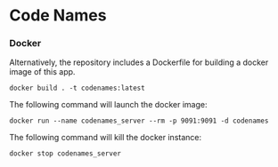 # Code Names

### Docker

Alternatively, the repository includes a Dockerfile for building a docker image of this app.

```
docker build . -t codenames:latest
```

The following command will launch the docker image:

```
docker run --name codenames_server --rm -p 9091:9091 -d codenames
```

The following command will kill the docker instance:

```
docker stop codenames_server
```
